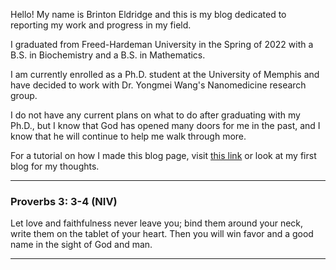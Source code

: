Hello! My name is Brinton Eldridge and this is my blog dedicated to reporting my work and progress in my field.

I graduated from Freed-Hardeman University in the Spring of 2022 with a B.S. in Biochemistry and a B.S. in Mathematics.

I am currently enrolled as a Ph.D. student at the University of Memphis and have decided to work with Dr. Yongmei Wang's Nanomedicine research group.

I do not have any current plans on what to do after graduating with my Ph.D., but I know that God has opened many doors for me in the past, and I know that he will continue to help me walk through more.

For a tutorial on how I made this blog page, visit [this link](https://chadbaldwin.net/2021/03/14/how-to-build-a-sql-blog.html) or look at my first blog for my thoughts.

----
### Proverbs 3: 3-4 (NIV)

Let love and faithfulness never leave you; bind them around your neck, write them on the tablet of your heart.
Then you will win favor and a good name in the sight of God and man.

---